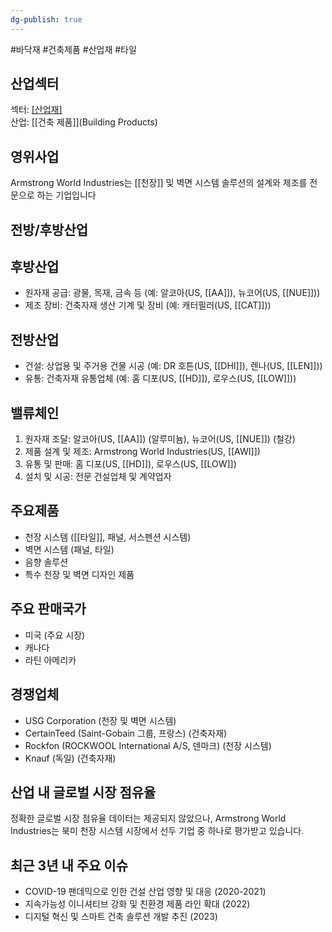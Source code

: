 ```yaml
---
dg-publish: true
---
```

#바닥재 #건축제품 #산업재 #타일 


## 산업섹터

섹터: [[산업재]](Industrials)  
산업: [[건축 제품]](Building Products)

## 영위사업

Armstrong World Industries는 [[천장]] 및 벽면 시스템 솔루션의 설계와 제조를 전문으로 하는 기업입니다

## 전방/후방산업

## 후방산업

- 원자재 공급: 광물, 목재, 금속 등 (예: 알코아(US, [[AA]]), 뉴코어(US, [[NUE]]))
- 제조 장비: 건축자재 생산 기계 및 장비 (예: 캐터필러(US, [[CAT]]))

## 전방산업

- 건설: 상업용 및 주거용 건물 시공 (예: DR 호튼(US, [[DHI]]), 렌나(US, [[LEN]]))
- 유통: 건축자재 유통업체 (예: 홈 디포(US, [[HD]]), 로우스(US, [[LOW]]))

## 밸류체인

1. 원자재 조달: 알코아(US, [[AA]]) (알루미늄), 뉴코어(US, [[NUE]]) (철강)
2. 제품 설계 및 제조: Armstrong World Industries(US, [[AWI]])
3. 유통 및 판매: 홈 디포(US, [[HD]]), 로우스(US, [[LOW]])
4. 설치 및 시공: 전문 건설업체 및 계약업자

## 주요제품

- 천장 시스템 ([[타일]], 패널, 서스펜션 시스템)
- 벽면 시스템 (패널, 타일)
- 음향 솔루션
- 특수 천장 및 벽면 디자인 제품

## 주요 판매국가

- 미국 (주요 시장)
- 캐나다
- 라틴 아메리카

## 경쟁업체

- USG Corporation (천장 및 벽면 시스템)
- CertainTeed (Saint-Gobain 그룹, 프랑스) (건축자재)
- Rockfon (ROCKWOOL International A/S, 덴마크) (천장 시스템)
- Knauf (독일) (건축자재)

## 산업 내 글로벌 시장 점유율

정확한 글로벌 시장 점유율 데이터는 제공되지 않았으나, Armstrong World Industries는 북미 천장 시스템 시장에서 선두 기업 중 하나로 평가받고 있습니다.

## 최근 3년 내 주요 이슈

- COVID-19 팬데믹으로 인한 건설 산업 영향 및 대응 (2020-2021)
- 지속가능성 이니셔티브 강화 및 친환경 제품 라인 확대 (2022)
- 디지털 혁신 및 스마트 건축 솔루션 개발 추진 (2023)
